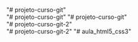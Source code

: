 "# projeto-curso-git"  
"# projeto-curso-git" 
"# projeto-curso-git"  
"# projeto-curso-git-2"  
"# projeto-curso-git-2" 
"# aula_html5_css3" 
